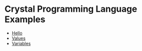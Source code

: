 # Crystal Programming Language Examples

* [Hello](hello/hello.cr)
* [Values](values/values.cr)
* [Variables](variables/variables.cr)
